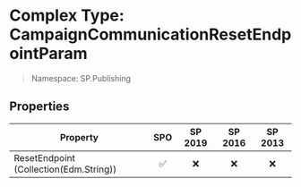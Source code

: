 # Complex Type: CampaignCommunicationResetEndpointParam

> Namespace: SP.Publishing

## Properties

Property | SPO | SP 2019 | SP 2016 | SP 2013
----------|:---:|:-------:|:-------:|:-------:
ResetEndpoint (Collection(Edm.String)) | ✅ | ❌ | ❌ | ❌